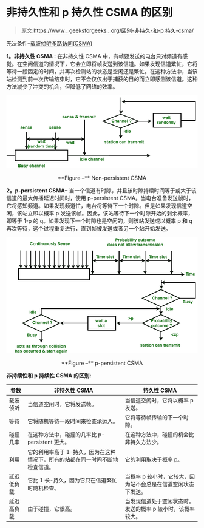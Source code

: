 # 非持久性和 p 持久性 CSMA 的区别

> 原文:[https://www . geeksforgeeks . org/区别-非持久-和-p 持久-csma/](https://www.geeksforgeeks.org/difference-between-non-persistent-and-p-persistent-csma/)

先决条件–[载波侦听多路访问(CSMA)](https://www.geeksforgeeks.org/carrier-sense-multiple-access-csma/)

**1。非持久性 CSMA :**
在非持久性 CSMA 中，有帧要发送的电台只对频道有感觉。在空闲信道的情况下，它会立即将帧发送到该信道。如果发现信道繁忙，它将等待一段固定的时间，并再次检测站的状态是空闲还是繁忙。在这种方法中，当该站检测到前一次传输结束时，它不会仅仅出于捕获的目的而立即感测该信道。这种方法减少了冲突的机会，但降低了网络的效率。

![](img/e6667945ec475019442efdbe54557904.png)

<center>**Figure –** Non-persistent CSMA</center>

**2。p-persistent CSMA–**
当一个信道有时隙，并且该时隙持续时间等于或大于该信道的最大传播延迟时间时，使用 p-persistent CSMA。当电台准备发送帧时，它将感知频道。如果发现频道忙，电台将等待下一个时隙。但是如果发现信道空闲，该站立即以概率 p 发送该帧。因此，该站等待下一个时隙开始的剩余概率，即等于 1-p 的 q。如果发现下一个时隙也是空闲的，则该站发送或以概率 p 和 q 再次等待，这个过程重复进行，直到帧被发送或者另一个站开始发送。

![](img/f4102f99e176ba359a5651cd243e1629.png)

<center>**Figure –** p-persistent CSMA</center>

**非持续性和 p 持续性 CSMA 的区别:**

<center>

| 参数 | 非持久性 CSMA | 持久性 CSMA |
| --- | --- | --- |
| 载波侦听 | 当信道空闲时，它将发送帧。 | 当信道空闲时，它将以概率 p 发送。 |
| 等待 | 它将随机等待一段时间来检查承运人。 | 它将等待帧传输的下一个时隙。 |
| 碰撞几率 | 在这种方法中，碰撞的几率比 p-persistent 更大。 | 在这种方法中，碰撞的机会比非持久方法少。 |
| 利用 | 它的利用率高于 1-持久，因为在这种情况下，所有的站都在同一时间不断地检查信道。 | 它的利用取决于概率 p。 |
| 延迟低负载 | 它比 1 长-持久，因为它只在信道繁忙时随机检查。 | 当概率 p 较小时，它较大，因为站不会总是在信道空闲状态下发送。 |
| 延迟高负载 | 由于碰撞，它很高。 | 当发现信道处于空闲状态时，发送的概率 p 较小时，该概率较大。 |

</center>